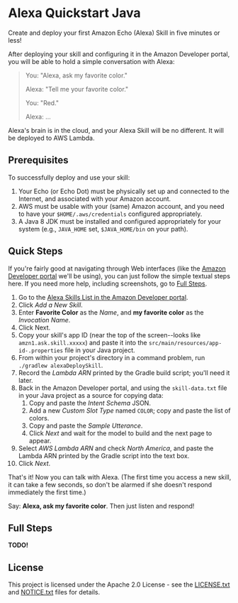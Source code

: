 # Alexa Quickstart Java

Create and deploy your first Amazon Echo (Alexa) Skill in five minutes or less!

After deploying your skill and configuring it in the Amazon Developer portal, you will be able to hold a simple conversation with Alexa:

> You: "Alexa, ask my favorite color."
> 
> Alexa: "Tell me your favorite color."
> 
> You: "Red."
> 
> Alexa: ...

Alexa's brain is in the cloud, and your Alexa Skill will be no different. It will be deployed to AWS Lambda.

## Prerequisites

To successfully deploy and use your skill:
 
 1. Your Echo (or Echo Dot) must be physically set up and connected to the Internet, and associated with your Amazon account.
 1. AWS must be usable with your (same) Amazon account, and you need to have your `$HOME/.aws/credentials` configured appropriately.
 1. A Java 8 JDK must be installed and configured appropriately for your system (e.g., `JAVA_HOME` set, `$JAVA_HOME/bin` on your path).

## Quick Steps

If you're fairly good at navigating through Web interfaces (like the [Amazon Developer portal](https://developer.amazon.com/) we'll be using), you can just follow the simple textual steps here. If you need more help, including screenshots, go to [Full Steps](#full-steps).

 1. Go to the [Alexa Skills List in the Amazon Developer portal](https://developer.amazon.com/edw/home.html#/skills/list).
 1. Click *Add a New Skill*.
 1. Enter **Favorite Color** as the *Name*, and **my favorite color** as the *Invocation Name*.
 1. Click Next.
 1. Copy your skill's app ID (near the top of the screen--looks like `amzn1.ask.skill.xxxxx`) and paste it into the `src/main/resources/app-id-.properties` file in your Java project.
 1. From within your project's directory in a command problem, run `./gradlew alexaDeploySkill`.
 1. Record the *Lambda ARN* printed by the Gradle build script; you'll need it later.
 1. Back in the Amazon Developer portal, and using the `skill-data.txt` file in your Java project as a source for copying data:
    1. Copy and paste the *Intent Schema* JSON.
    1. Add a new *Custom Slot Type* named `COLOR`; copy and paste the list of colors.
    1. Copy and paste the *Sample Utterance*.
    1. Click *Next* and wait for the model to build and the next page to appear.
 1. Select *AWS Lambda ARN* and check *North America*, and paste the Lambda ARN printed by the Gradle script into the text box.
 1. Click *Next*.

That's it! Now you can talk with Alexa. (The first time you access a new skill, it can take a few seconds, so don't be alarmed if she doesn't respond immediately the first time.)

Say: **Alexa, ask my favorite color**. Then just listen and respond!

## Full Steps

**TODO!**

## License

This project is licensed under the Apache 2.0 License - see the [LICENSE.txt](LICENSE.txt) and [NOTICE.txt](NOTICE.txt) files for details.
